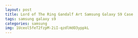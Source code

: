 ```yaml
---
layout: post
title: Lord of The Ring Gandalf Art Samsung Galaxy S9 Case
tags: samsung galaxy s9
categories: samsung
img: 1Uceol5feT2fzpM-2iI-qzdlHdO3yppkL
---
```

